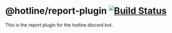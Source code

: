 # @hotline/report-plugin [![Build Status](https://travis-ci.org/DiscordHotline/report-plugin.svg?branch=master)](https://travis-ci.org/DiscordHotline/report-plugin)

This is the report plugin for the hotline discord bot.
